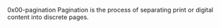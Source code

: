 0x00-pagination
Pagination is the process of separating print or digital content into discrete pages.
